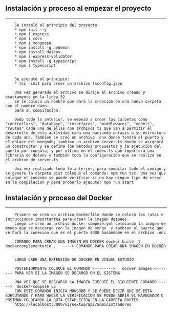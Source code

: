 
## Instalación y proceso al empezar el proyecto 
***

        Se instaló al principio del proyecto:
        * npm init --y
        * npm i express
        * npm i cors
        * npm i mongoose
        * npm install -g nodemon
        * npm install dotenv
        * npm i express-validator
        * npm install -g typescript
        * npm i typescript


        Se ejecutó al principio: 
        * tsc -init para crear un archivo tsconfig.json

        Una vez generado el archivo se dirije al archivo creado y exactamente en la linea 52 
        se le coloco un nombre que dará la creación de una nueva carpeta con el nombre dado 
        para su compilación.

        Dado todo lo anterior, se empezó a crear las carpetas como "controllers", "database", "interfaces", "middlewares", "models", "routes" cada una de ellas con archivos ts que van a permitir el desarrollo de esta actividad cada una haciendo enfasis a su estructura de cada una. Tambien se creó un archivo .env donde tendrá el puerto y el enlace del mongodb; tambien un archivo server.ts donde se asignará un constructor y se define los metodos propuestos y la ejecución del puerto por consola, y por ultimo en el index.ts que importará una librería de dotenv y también toda la configuración que se realizó en el archivo de server.ts

        Una vez realizado todo lo anterior, para compilar todo el codigo y se genere la carpeta dist coloqué el comando: npm run tsc. Una vez que coloqué el comando se puede verificar si no hay ningun tipo de error en la compilacion y para probarlo ejecuté: npm run start



## Instalación y proceso del Docker
***       

        Primero se creó un archivo Dockerfile donde se colocó las rutas e intrucciones importantes para crear la imagen despues.
        Luego se creó un archivo docker-compose.yml colocando la imagen de mongo que se descargo con la imagen de mongo  y tambien el puerto que se harà la conexion que es el puerto 3000 basandome en el archivo .env

        COMANDO PARA CREAR UNA IMAGEN EN DOCKER docker build -t dockercomplementario .   ----> COMANDO PARA CREAR UNA IMAGEN EN DOCKER


        LUEGO CREE UNA EXTENSION DE DOCKER EN VISUAL ESTUDIO

        POSTERIORMENTE COLOQUÉ EL COMANDO --------->   docker images <------- PARA VER SI LA IMAGEN SE DECARGÓ EN EL SISTEMA

        UNA VEZ QUE SE DESCARGO LA IMAGEN EJECUTÉ EL SIGUIENTE COMANDO ----->  docker-compose up
        CON ESTE COMANDO INICIA MONGODB Y SE PUEDE DECIR QUE SE ESTA EJECUTANDO Y PARA HACER LA VERIFICACION SE PUEDE ABRIR EL NAVEGADOR O POSTMAN COLOCANDO LA RUTA ESTABLECIDA EN LA CARPETA ROUTES 
        http://localhost:3000/v1/sextoa/api/administradores

